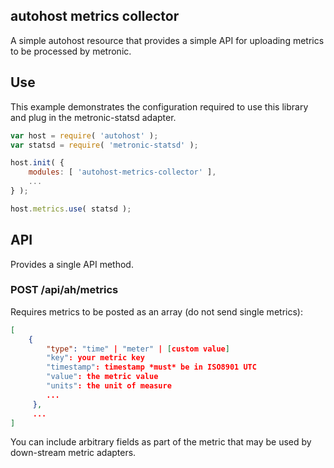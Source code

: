 ## autohost metrics collector
A simple autohost resource that provides a simple API for uploading metrics to be processed by metronic.

## Use
This example demonstrates the configuration required to use this library and plug in the metronic-statsd adapter.
```javascript
var host = require( 'autohost' );
var statsd = require( 'metronic-statsd' );

host.init( {
	modules: [ 'autohost-metrics-collector' ],
	...
} );

host.metrics.use( statsd );
```

## API
Provides a single API method.

### POST /api/ah/metrics
Requires metrics to be posted as an array (do not send single metrics):

```json
[
	{
		"type": "time" | "meter" | [custom value]
		"key": your metric key
		"timestamp": timestamp *must* be in ISO8901 UTC
		"value": the metric value
		"units": the unit of measure
		...
	 },
	 ...
]
```

You can include arbitrary fields as part of the metric that may be used by down-stream metric adapters.
